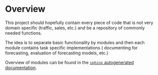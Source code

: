 # Overview

This project should hopefully contain every piece of code that is not very domain specific (traffic, sales, etc.) and be
a repository of commonly needed functions.

The idea is to separate basic functionality by modules and then each module contains task specific implementations (
documenting for forecasting, evaluation of forecasting models, etc.)

Overview of modules can be found in the [`sphinx` autogenerated documentation](docs/build/html/index.html).
